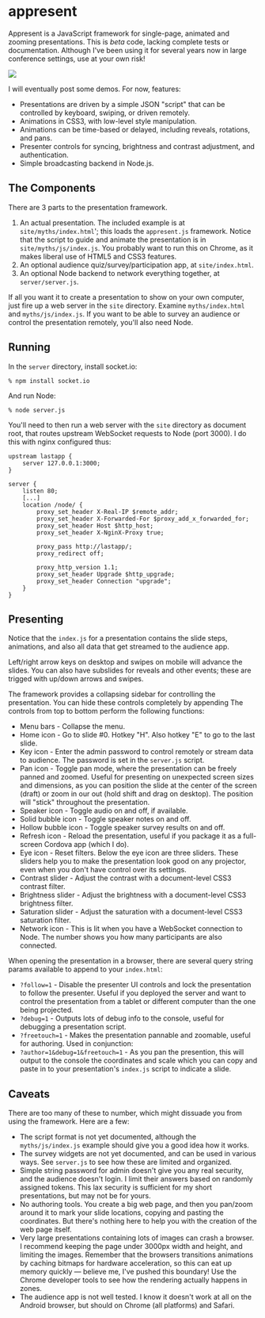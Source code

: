 # appresent

Appresent is a JavaScript framework for single-page, animated and zooming presentations. This is *beta* code, lacking complete tests or documentation.
Although I've been using it for several years now in large conference settings, use at your own risk!

<img src="https://raw.githubusercontent.com/dannybrian/appresent/master/preview.png"/>

I will eventually post some demos. For now, features:

* Presentations are driven by a simple JSON "script" that can be controlled by keyboard, swiping, or driven remotely.
* Animations in CSS3, with low-level style manipulation.
* Animations can be time-based or delayed, including reveals, rotations, and pans.
* Presenter controls for syncing, brightness and contrast adjustment, and authentication.
* Simple broadcasting backend in Node.js.

## The Components

There are 3 parts to the presentation framework.

1. An actual presentation. The included example is at `site/myths/index.html`'; this loads the `appresent.js` framework. Notice that the script to guide and animate the presentation is in `site/myths/js/index.js`. You probably want to run this on Chrome, as it makes liberal use of HTML5 and CSS3 features.
2. An optional audience quiz/survey/participation app, at `site/index.html`.
3. An optional Node backend to network everything together, at `server/server.js`.

If all you want it to create a presentation to show on your own computer, just fire up a web server in the `site` directory. Examine `myths/index.html` and `myths/js/index.js`. If you want to be able to survey an audience or control the presentation remotely, you'll also need Node.

## Running

In the `server` directory, install socket.io:

    % npm install socket.io

And run Node:

    % node server.js

You'll need to then run a web server with the `site` directory as document root, that routes upstream WebSocket requests to Node (port 3000). I do this with 
nginx configured thus:

    upstream lastapp {
        server 127.0.0.1:3000;
    }

    server {
        listen 80;
        [...]
        location /node/ {
            proxy_set_header X-Real-IP $remote_addr;
            proxy_set_header X-Forwarded-For $proxy_add_x_forwarded_for;
            proxy_set_header Host $http_host;
            proxy_set_header X-NginX-Proxy true;

            proxy_pass http://lastapp/;
            proxy_redirect off;

            proxy_http_version 1.1;
            proxy_set_header Upgrade $http_upgrade;
            proxy_set_header Connection "upgrade";
        }
    }

## Presenting

Notice that the `index.js` for a presentation contains the slide steps, animations, and also all data that get streamed to the audience app. 

Left/right arrow keys on desktop and swipes on mobile will advance the slides. You can also have subslides for reveals and other events; these are trigged with up/down arrows and swipes.

The framework provides a collapsing sidebar for controlling the presentation. You can hide these controls completely by appending The controls from top to bottom perform the following functions:

* Menu bars - Collapse the menu.
* Home icon - Go to slide #0. Hotkey "H". Also hotkey "E" to go to the last slide.
* Key icon - Enter the admin password to control remotely or stream data to audience. The password is set in the `server.js` script.
* Pan icon - Toggle pan mode, where the presentation can be freely panned and zoomed. Useful for presenting on unexpected screen sizes and dimensions, as you can position the slide at the center of the screen (draft) or zoom in our out (hold shift and drag on desktop). The position will "stick" throughout the presentation.
* Speaker icon - Toggle audio on and off, if available.
* Solid bubble icon - Toggle speaker notes on and off.
* Hollow bubble icon - Toggle speaker survey results on and off.
* Refresh icon - Reload the presentation, useful if you package it as a full-screen Cordova app (which I do).
* Eye icon - Reset filters. Below the eye icon are three sliders. These sliders help you to make the presentation look good on any projector, even when you don't have control over its settings.
* Contrast slider - Adjust the contrast with a document-level CSS3 contrast filter.
* Brightness slider - Adjust the brightness with a document-level CSS3 brightness filter.
* Saturation slider - Adjust the saturation with a document-level CSS3 saturation filter.
* Network icon - This is lit when you have a WebSocket connection to Node. The number shows you how many participants are also connected.
 
When opening the presentation in a browser, there are several query string params available to append to your `index.html`:

* `?follow=1` - Disable the presenter UI controls and lock the presentation to follow the presenter. Useful if you deployed the server and want to control the presentation from a tablet or different computer than the one being projected. 
* `?debug=1`  - Outputs lots of debug info to the console, useful for debugging a presentation script.
* `?freetouch=1` - Makes the presentation pannable and zoomable, useful for authoring. Used in conjunction:
* `?author=1&debug=1&freetouch=1` - As you pan the presention, this will output to the console the coordinates and scale which you can copy and paste in to your presentation's `index.js` script to indicate a slide.

## Caveats

There are too many of these to number, which might dissuade you from using the framework. Here are a few:

* The script format is not yet documented, although the `myths/js/index.js` example should give you a good idea how it works.
* The survey widgets are not yet documented, and can be used in various ways. See `server.js` to see how these are limited and organized.
* Simple string password for admin doesn't give you any real security, and the audience doesn't login. I limit their answers based on randomly assigned tokens. This lax security is sufficient for my short presentations, but may not be for yours.
* No authoring tools. You create a big web page, and then you pan/zoom around it to mark your slide locations, copying and pasting the coordinates. But there's nothing here to help you with the creation of the web page itself.
* Very large presentations containing lots of images can crash a browser. I recommend keeping the page under 3000px width and height, and limiting the images. Remember that the browsers transitions animations by caching bitmaps for hardware acceleration, so this can eat up memory quickly — believe me, I've pushed this boundary! Use the Chrome developer tools to see how the rendering actually happens in zones.
* The audience app is not well tested. I know it doesn't work at all on the Android browser, but should on Chrome (all platforms) and Safari.
